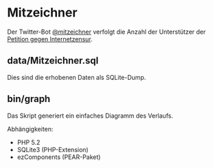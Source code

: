 # Mitzeichner #

Der Twitter-Bot [@mitzeichner](http://twitter.com/Mitzeichner) verfolgt die Anzahl der Unterstützer der [Petition gegen Internetzensur](https://epetitionen.bundestag.de/index.php?action=petition%3bsa=details%3bpetition=3860).

## data/Mitzeichner.sql ##

Dies sind die erhobenen Daten als SQLite-Dump.

## bin/graph ##

Das Skript generiert ein einfaches Diagramm des Verlaufs.

Abhängigkeiten:

* PHP 5.2
* SQLite3 (PHP-Extension)
* ezComponents (PEAR-Paket)
